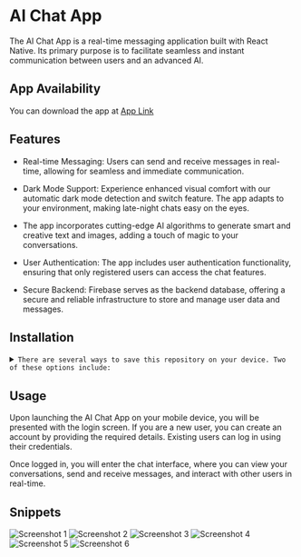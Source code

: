 # AI Chat App

The AI Chat App is a real-time messaging application built with React Native. Its primary purpose is to facilitate seamless and instant communication between users and an advanced AI.

## App Availability

You can download the app at [App Link](https://expo.dev/@carrot_28/ai-chat-app)

## Features

-   Real-time Messaging: Users can send and receive messages in real-time, allowing for seamless and immediate communication.

-   Dark Mode Support: Experience enhanced visual comfort with our automatic dark mode detection and switch feature. The app adapts to your environment, making late-night chats easy on the eyes.

-   The app incorporates cutting-edge AI algorithms to generate smart and creative text and images, adding a touch of magic to your conversations.

-   User Authentication: The app includes user authentication functionality, ensuring that only registered users can access the chat features.

-   Secure Backend: Firebase serves as the backend database, offering a secure and reliable infrastructure to store and manage user data and messages.

## Installation

<details>
<summary>
  <code>There are several ways to save this repository on your device. Two of these options include:</code>
</summary>

-   [Downloading repository as ZIP](https://github.com/carrot2803/AI-Chat-App/archive/refs/heads/master.zip)
-   Running the following command in a terminal, provided the [GitHub CLI](https://cli.github.com/) has been previously installed:

```sh
git clone https://github.com/carrot2803/AI-Chat-App.git
```

<code>Install React and dependencies: </code>

Run the following command to install the required dependencies:

```sh
npm i
```

Run the app: Connect your device or emulator, and run the following command to launch the app:

```sh
npm start
```

</details>

## Usage

Upon launching the AI Chat App on your mobile device, you will be presented with the login screen. If you are a new user, you can create an account by providing the required details. Existing users can log in using their credentials. <br/>

Once logged in, you will enter the chat interface, where you can view your conversations, send and receive messages, and interact with other users in real-time.

## Snippets

![Screenshot 1](assets/screenshots/screenshot1.png)
![Screenshot 2](assets/screenshots/screenshot2.png)
![Screenshot 3](assets/screenshots/screenshot3.png)
![Screenshot 4](assets/screenshots/screenshot4.png)
![Screenshot 5](assets/screenshots/screenshot5.png)
![Screenshot 6](assets/screenshots/screenshot6.png)
